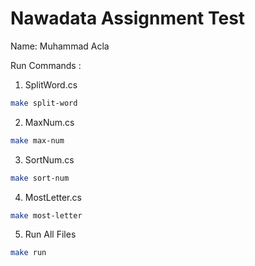 # Nawadata Assignment Test
Name: Muhammad Acla

Run Commands :
1. SplitWord.cs
```bash
make split-word
```
2. MaxNum.cs
```bash
make max-num
```
3. SortNum.cs
```bash
make sort-num
```
4. MostLetter.cs
```bash
make most-letter
```
5. Run All Files
```bash
make run
```
